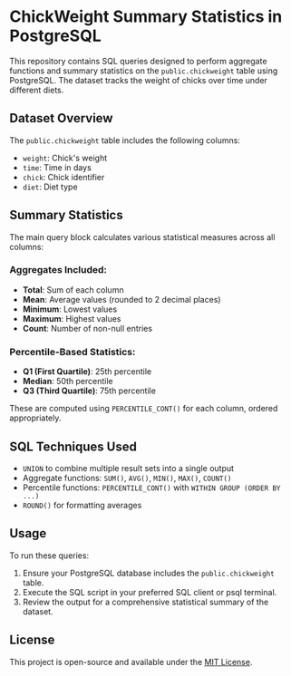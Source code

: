 # ChickWeight Summary Statistics in PostgreSQL

This repository contains SQL queries designed to perform aggregate functions and summary statistics on the `public.chickweight` table using PostgreSQL. The dataset tracks the weight of chicks over time under different diets.

## Dataset Overview

The `public.chickweight` table includes the following columns:
- `weight`: Chick's weight
- `time`: Time in days
- `chick`: Chick identifier
- `diet`: Diet type

## Summary Statistics

The main query block calculates various statistical measures across all columns:

### Aggregates Included:
- **Total**: Sum of each column
- **Mean**: Average values (rounded to 2 decimal places)
- **Minimum**: Lowest values
- **Maximum**: Highest values
- **Count**: Number of non-null entries

### Percentile-Based Statistics:
- **Q1 (First Quartile)**: 25th percentile
- **Median**: 50th percentile
- **Q3 (Third Quartile)**: 75th percentile

These are computed using `PERCENTILE_CONT()` for each column, ordered appropriately.

## SQL Techniques Used
- `UNION` to combine multiple result sets into a single output
- Aggregate functions: `SUM()`, `AVG()`, `MIN()`, `MAX()`, `COUNT()`
- Percentile functions: `PERCENTILE_CONT()` with `WITHIN GROUP (ORDER BY ...)`
- `ROUND()` for formatting averages

## Usage

To run these queries:
1. Ensure your PostgreSQL database includes the `public.chickweight` table.
2. Execute the SQL script in your preferred SQL client or psql terminal.
3. Review the output for a comprehensive statistical summary of the dataset.

## License

This project is open-source and available under the [MIT License](LICENSE).
